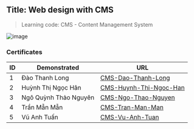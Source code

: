 ## Title: Web design with CMS

> Learning code: CMS - Content Management System

![image](https://user-images.githubusercontent.com/90561566/209668186-0566cf19-fc02-4510-85d9-00ca7481bc36.png)

### Certificates

| ID | Demonstrated | URL |
| --- | --- | --- |
| 1 | Đào Thanh Long | [CMS-Dao-Thanh-Long](/index.html?id=CNS001) |
| 2 | Huỳnh Thị Ngọc Hân | [CMS-Huynh-Thi-Ngoc-Han](/index.html?id=CNS002) |
| 3 | Ngô Quỳnh Thảo Nguyên | [CMS-Ngo-Thao-Nguyen](/index.html?id=CNS003) |
| 4 | Trần Mẫn Mẫn | [CMS-Tran-Man-Man](/index.html?id=CNS004) |
| 5 | Vũ Anh Tuấn | [CMS-Vu-Anh-Tuan](/index.html?id=CNS005) |
